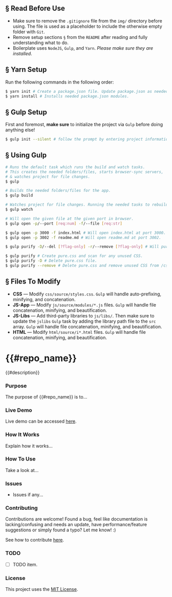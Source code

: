 ## § Read Before Use
* Make sure to remove the `.gitignore` file from the `img/` directory before using. The file is used as a placeholder to include the otherwise empty folder with `Git`.
* Remove setup sections `§` from the `README` after reading and fully understanding what to do.
* Boilerplate uses `NodeJS`, `Gulp`, and `Yarn`. *Please make sure they are installed*.

## § Yarn Setup
Run the following commands in the following order:

```bash
$ yarn init # Create a package.json file. Update package.json as needed.
$ yarn install # Installs needed package.json modules.
```

## § Gulp Setup

First and foremost, **make sure** to initialize the project via `Gulp` before doing anything else!

```bash
$ gulp init --silent # follow the prompt by entering project information.
```

## § Using Gulp

```bash
# Runs the default task which runs the build and watch tasks. 
# This creates the needed folders/files, starts browser-sync servers, 
# & watches project for file changes.
$ gulp 

# Builds the needed folders/files for the app.
$ gulp build 

# Watches project for file changes. Running the needed tasks to rebuild files.
$ gulp watch 
```

```bash
# Will open the given file at the given port in browser.
$ gulp open -p/--port [req:num] -f/--file [req:str] 

$ gulp open -p 3000 -f index.html # Will open index.html at port 3000.  
$ gulp open -p 3002 -f readme.md # Will open readme.md at port 3002.
```

```bash
$ gulp purify -D/--del [?flag-only] -r/--remove [?flag-only] # Will purify CSS of any unused CSS.

$ gulp purify # Create pure.css and scan for any unused CSS.
$ gulp purify -D # Delete pure.css file.
$ gulp purify --remove # Delete pure.css and remove unused CSS from /css/source/styles.css.
```

## § Files To Modify
* **CSS** &mdash; Modify `css/source/styles.css`. `Gulp` will handle auto-prefixing, minifying, and concatenation.
* **JS-App** &mdash; Modify `js/source/modules/*.js` files. `Gulp` will handle file concatenation, minifying, and beautification.
* **JS-Libs** &mdash; Add third-party libraries to `js/libs/`. Then make sure to update the `jslibs` `Gulp` task by adding the library path file to the `src` array. `Gulp` will handle file concatenation, minifying, and beautification.
* **HTML** &mdash; Modify `html/source/i*.html` files. `Gulp` will handle file concatenation, minifying, and beautification.

# {{#repo_name}}

{{#description}}

### Purpose

The purpose of {{#repo_name}} is to...

### Live Demo

Live demo can be accessed [here](https://{{#git_id}}.github.io/{{#repo_name}}/).

### How It Works

Explain how it works...

### How To Use

Take a look at...

### Issues

* Issues if any... 

### Contributing

Contributions are welcome! Found a bug, feel like documentation is lacking/confusing and needs an update, have performance/feature suggestions or simply found a typo? Let me know! :)

See how to contribute [here](https://github.com/{{#git_id}}/{{#repo_name}}/blob/master/CONTRIBUTING.md).

### TODO

- [ ] TODO item.

### License

This project uses the [MIT License](https://github.com/{{#git_id}}/{{#repo_name}}/blob/master/LICENSE.txt).

